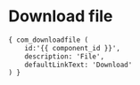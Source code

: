 Download file
=============

```html
{ com_downloadfile ( 
	id:'{{ component_id }}', 
	description: 'File',
	defaultLinkText: 'Download'
) }
```
